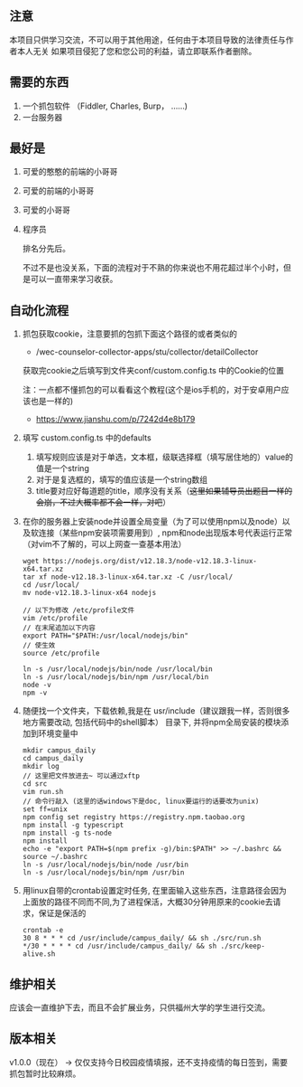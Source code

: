 ## 注意

本项目只供学习交流，不可以用于其他用途，任何由于本项目导致的法律责任与作者本人无关
如果项目侵犯了您和您公司的利益，请立即联系作者删除。



## 需要的东西

1. 一个抓包软件 （Fiddler, Charles, Burp， ……)
2. 一台服务器 



## 最好是

1. 可爱的憨憨的前端的小哥哥

2. 可爱的前端的小哥哥

3. 可爱的小哥哥

4. 程序员

   排名分先后。

   不过不是也没关系，下面的流程对于不熟的你来说也不用花超过半个小时，但是可以一直带来学习收获。

## 自动化流程

1. 抓包获取cookie，注意要抓的包抓下面这个路径的或者类似的

   - /wec-counselor-collector-apps/stu/collector/detailCollector

   获取完cookie之后填写到文件夹conf/custom.config.ts 中的Cookie的位置

   注：一点都不懂抓包的可以看看这个教程(这个是ios手机的，对于安卓用户应该也是一样的)

   - https://www.jianshu.com/p/7242d4e8b179

2. 填写 custom.config.ts 中的defaults

   1. 填写规则应该是对于单选，文本框，级联选择框（填写居住地的）value的值是一个string
   2. 对于是复选框的，填写的值应该是一个string数组
   3. title要对应好每道题的title，顺序没有关系（~~这里如果辅导员出题目一样的会崩，不过大概率都不会一样，对吧~~）

3. 在你的服务器上安装node并设置全局变量（为了可以使用npm以及node）以及软连接（某些npm安装项需要用到）, npm和node出现版本号代表运行正常（对vim不了解的，可以上网查一查基本用法）

   ```
   wget https://nodejs.org/dist/v12.18.3/node-v12.18.3-linux-x64.tar.xz
   tar xf node-v12.18.3-linux-x64.tar.xz -C /usr/local/
   cd /usr/local/
   mv node-v12.18.3-linux-x64 nodejs
   
   // 以下为修改 /etc/profile文件
   vim /etc/profile
   // 在末尾追加以下内容
   export PATH="$PATH:/usr/local/nodejs/bin"
   // 使生效
   source /etc/profile
   
   ln -s /usr/local/nodejs/bin/node /usr/local/bin
   ln -s /usr/local/nodejs/bin/npm /usr/local/bin
   node -v
   npm -v
   ```

4. 随便找一个文件夹，下载依赖,我是在 usr/include（建议跟我一样，否则很多地方需要改动, 包括代码中的shell脚本） 目录下, 并将npm全局安装的模块添加到环境变量中

   ```
   mkdir campus_daily
   cd campus_daily
   mkdir log
   // 这里把文件放进去~ 可以通过xftp
   cd src
   vim run.sh
   // 命令行敲入 (这里的话windows下是doc, linux要运行的话要改为unix)
   set ff=unix
   npm config set registry https://registry.npm.taobao.org
   npm install -g typescript
   npm install -g ts-node
   npm install
   echo -e "export PATH=$(npm prefix -g)/bin:$PATH" >> ~/.bashrc && source ~/.bashrc
   ln -s /usr/local/nodejs/bin/node /usr/bin
   ln -s /usr/local/nodejs/bin/npm /usr/bin
   ```

5. 用linux自带的crontab设置定时任务, 在里面输入这些东西，注意路径会因为上面放的路径不同而不同,为了进程保活，大概30分钟用原来的cookie去请求，保证是保活的 

   ```
   crontab -e
   30 8 * * * cd /usr/include/campus_daily/ && sh ./src/run.sh
   */30 * * * * cd /usr/include/campus_daily/ && sh ./src/keep-alive.sh
   ```



## 维护相关

应该会一直维护下去，而且不会扩展业务，只供福州大学的学生进行交流。

## 版本相关

v1.0.0（现在） -> 仅仅支持今日校园疫情填报，还不支持疫情的每日签到，需要抓包暂时比较麻烦。 